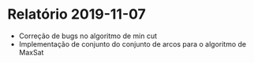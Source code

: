 # Relatório 2019-11-07

- Correção de bugs no algoritmo de min cut
- Implementação de conjunto do conjunto de arcos para o algoritmo de MaxSat
